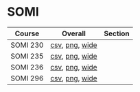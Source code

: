 # SOMI

| Course | Overall | Section |
| ------ | ------- | ------- |
| SOMI 230 | [csv](https://github.com/UCSD-Historical-Enrollment-Data/2024Fall/blob/main/overall/SOMI%20230.csv), [png](https://raw.githubusercontent.com/UCSD-Historical-Enrollment-Data/2024Fall/main/plot_overall/SOMI%20230.png), [wide](https://raw.githubusercontent.com/UCSD-Historical-Enrollment-Data/2024Fall/main/plot_overall_wide/SOMI%20230.png) |  |
| SOMI 235 | [csv](https://github.com/UCSD-Historical-Enrollment-Data/2024Fall/blob/main/overall/SOMI%20235.csv), [png](https://raw.githubusercontent.com/UCSD-Historical-Enrollment-Data/2024Fall/main/plot_overall/SOMI%20235.png), [wide](https://raw.githubusercontent.com/UCSD-Historical-Enrollment-Data/2024Fall/main/plot_overall_wide/SOMI%20235.png) |  |
| SOMI 236 | [csv](https://github.com/UCSD-Historical-Enrollment-Data/2024Fall/blob/main/overall/SOMI%20236.csv), [png](https://raw.githubusercontent.com/UCSD-Historical-Enrollment-Data/2024Fall/main/plot_overall/SOMI%20236.png), [wide](https://raw.githubusercontent.com/UCSD-Historical-Enrollment-Data/2024Fall/main/plot_overall_wide/SOMI%20236.png) |  |
| SOMI 296 | [csv](https://github.com/UCSD-Historical-Enrollment-Data/2024Fall/blob/main/overall/SOMI%20296.csv), [png](https://raw.githubusercontent.com/UCSD-Historical-Enrollment-Data/2024Fall/main/plot_overall/SOMI%20296.png), [wide](https://raw.githubusercontent.com/UCSD-Historical-Enrollment-Data/2024Fall/main/plot_overall_wide/SOMI%20296.png) |  |
